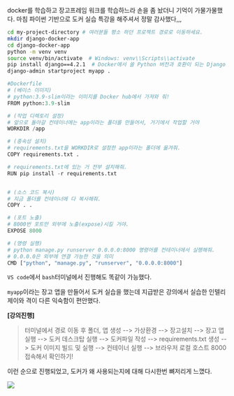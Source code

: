 docker를 학습하고 장고프레임 워크를 학습하느라 손을 좀 놨더니 기억이 가물가물했다. 마침 파이썬 기반으로 도커 실습 특강을 해주셔서 정말 감사했다,,,

```bash
cd my-project-directory # 여러분들 평소 하던 프로젝트 경로로 이동하세요.
mkdir django-docker-app
cd django-docker-app
python -m venv venv
source venv/bin/activate  # Windows: venv\\Scripts\\activate
pip install django==4.2.1  # Docker에서 쓸 Python 버전과 호환이 되는 Django 버전
django-admin startproject myapp .
```


```python
#Dockerfile
# (베이스 이미지)
# python:3.9-slim이라는 이미지를 Docker hub에서 가져와 줘!
FROM python:3.9-slim

# (작업 디렉토리 설정)
# 앞으로 돌아갈 컨테이너에는 app이라는 폴더를 만들어서, 거기에서 작업할 거야
WORKDIR /app

# (종속성 설치)
# requirements.txt을 WORKDIR로 설정한 app이라는 폴더에 옮겨줘.
COPY requirements.txt .

# requirements.txt에 있는 거 전부 설치해줘.
RUN pip install -r requirements.txt


# (소스 코드 복사)
# 지금 폴더를 컨테이너에 다 복사해줘.
COPY . .

# (포트 노출)
# 8000번 포트만 외부에 노출(expose)시킬 거야.
EXPOSE 8000

# (명령 실행)
# python manage.py runserver 0.0.0.0:8000 명령어를 컨테이너에서 실행해줘.
# 0.0.0.0은 외부에 연결 가능한 것을 의미
CMD ["python", "manage.py", "runserver", "0.0.0.0:8000"]
```

`VS code`에서 `bash`터미널에서 진행해도 똑같이 가능했다.

`myapp`이라는 장고 앱을 만들어서 도커 실습을 했는데 지급받은 강의에서 실습한 인텔리제이와 격이 다른 익숙함이 편안했다.

**[강의진행]**

>터미널에서 경로 이동 후 폴더, 앱 생성 --> 가상환경 --> 장고설치 --> 장고 앱 실행 --> 도커 데스크탑 실행 --> 도커파일 작성 --> requirements.txt 생성 --> 도커 이미지 빌드 및 실행 --> 컨테이너 실행 --> 브라우저 로컬 호스트 8000 접속해서 확인하기!

이런 순으로 진행되었고, 도커가 왜 사용되는지에 대해 다시한번 뼈저리게 느꼈다.

![](https://velog.velcdn.com/images/gyu_p/post/047359b4-5b15-4fbd-af04-90d6d588119f/image.png)

